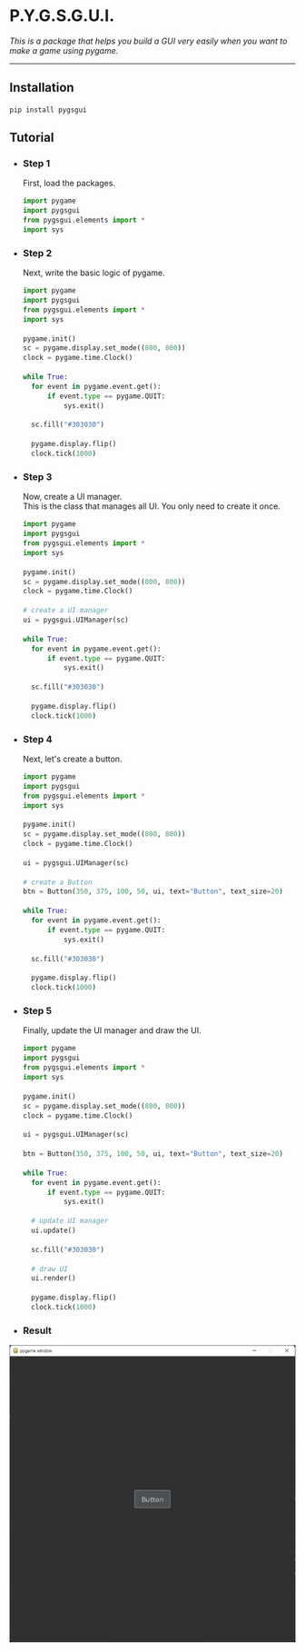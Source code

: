 # P.Y.G.S.G.U.I.

_This is a package that helps you build a GUI very easily when you want to make a game using pygame._

---
## Installation
    pip install pygsgui

## Tutorial
* ### Step 1
  First, load the packages.   
  ```python
  import pygame
  import pygsgui
  from pygsgui.elements import *
  import sys
  ```
* ### Step 2
  Next, write the basic logic of pygame.
  ```python
  import pygame
  import pygsgui
  from pygsgui.elements import *
  import sys
  
  pygame.init() 
  sc = pygame.display.set_mode((800, 800))
  clock = pygame.time.Clock()
  
  while True:
    for event in pygame.event.get():
        if event.type == pygame.QUIT:
            sys.exit()
  
    sc.fill("#303030")
  
    pygame.display.flip()
    clock.tick(1000)
  ```
* ### Step 3
  Now, create a UI manager.   
  This is the class that manages all UI. You only need to create it once.
  ```python
  import pygame
  import pygsgui
  from pygsgui.elements import *
  import sys
  
  pygame.init() 
  sc = pygame.display.set_mode((800, 800))
  clock = pygame.time.Clock()
  
  # create a UI manager
  ui = pygsgui.UIManager(sc)
  
  while True:
    for event in pygame.event.get():
        if event.type == pygame.QUIT:
            sys.exit()
  
    sc.fill("#303030")
  
    pygame.display.flip()
    clock.tick(1000)
  ```
* ### Step 4
  Next, let's create a button.
  ```python
  import pygame
  import pygsgui
  from pygsgui.elements import *
  import sys
  
  pygame.init() 
  sc = pygame.display.set_mode((800, 800))
  clock = pygame.time.Clock()
  
  ui = pygsgui.UIManager(sc)
  
  # create a Button
  btn = Button(350, 375, 100, 50, ui, text="Button", text_size=20)
  
  while True:
    for event in pygame.event.get():
        if event.type == pygame.QUIT:
            sys.exit()
  
    sc.fill("#303030")
  
    pygame.display.flip()
    clock.tick(1000)
  ```
* ### Step 5
  Finally, update the UI manager and draw the UI.
  ```python
  import pygame
  import pygsgui
  from pygsgui.elements import *
  import sys
  
  pygame.init() 
  sc = pygame.display.set_mode((800, 800))
  clock = pygame.time.Clock()
  
  ui = pygsgui.UIManager(sc)
  
  btn = Button(350, 375, 100, 50, ui, text="Button", text_size=20)
  
  while True:
    for event in pygame.event.get():
        if event.type == pygame.QUIT:
            sys.exit()
  
    # update UI manager
    ui.update()
  
    sc.fill("#303030")
  
    # draw UI
    ui.render()
  
    pygame.display.flip()
    clock.tick(1000)
  ```
* ### Result
![result image](https://github.com/StupidDeveloper05/pygsgui/blob/main/images/tutorial.png)
